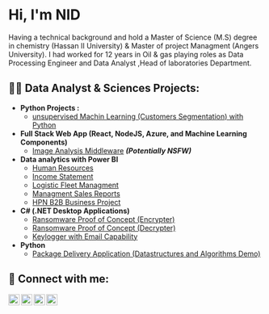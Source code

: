 <h1>Hi, I'm NID</h1>

Having a technical background and hold a Master of Science (M.S) degree in chemistry  (Hassan II University) & Master of project Managment (Angers University). I had worked for 12 years in Oil & gas playing roles as Data Processing Engineer and Data Analyst ,Head of laboratories Department.

<h2>👨‍💻 Data Analyst & Sciences Projects:</h2>

- <b>Python Projects : </b>
  - [unsupervised Machin Learning (Customers Segmentation) with Python](https://github.com/nidtalebrachid/Python-Projects/tree/main/Customers%20Segmentation%20using%20Unsupervised%20%20Machin%20Learning)
- <b>Full Stack Web App (React, NodeJS, Azure, and Machine Learning Components)</b>
  - [Image Analysis Middleware](https://github.com/joshmadakor1/4chan-Image-Analysis-Middleware-C964) <b><i>(Potentially NSFW)</b></i>
- <b>Data analytics with Power BI</b>
  - [Human Resources](https://github.com/nidtalebrachid/Power-BI-Projects/tree/main/Human%20Resources)
  - [Income Statement](https://github.com/nidtalebrachid/Power-BI-Projects/tree/main/Income%20Statement)
  - [Logistic Fleet Managment](https://github.com/nidtalebrachid/Power-BI-Projects/tree/main/Logistic%20Fleet%20Management)
  - [Managment Sales Reports ]([https://github.com/joshmadakor1/PowerShell-Integrity-FIM](https://github.com/nidtalebrachid/Power-BI-Projects/tree/main/MANAGEMENT%20SALES%20REPORT))
  - [HPN B2B Business Project](https://github.com/nidtalebrachid/Power-BI-Projects/tree/main/HPN%20Project)
- <b>C# (.NET Desktop Applications)</b>
  - [Ransomware Proof of Concept (Encrypter)](https://github.com/joshmadakor1/EncrypterPOC)
  - [Ransomware Proof of Concept (Decrypter)](https://github.com/joshmadakor1/DecrypterPOC)
  - [Keylogger with Email Capability](https://github.com/joshmadakor1/Key-Logger-With-Email)
- <b>Python</b>
  - [Package Delivery Application (Datastructures and Algorithms Demo)](https://github.com/joshmadakor1/Package-Delivery-Pathfinding-Algorithm)



<h2> 🤳 Connect with me:</h2>

[<img align="left" alt="JoshMadakor | YouTube" width="22px" src="https://cdn.jsdelivr.net/npm/simple-icons@v3/icons/youtube.svg" />][youtube]
[<img align="left" alt="JoshMadakor | Twitter" width="22px" src="https://cdn.jsdelivr.net/npm/simple-icons@v3/icons/twitter.svg" />][twitter]
[<img align="left" alt="JoshMadakor | LinkedIn" width="22px" src="https://cdn.jsdelivr.net/npm/simple-icons@v3/icons/linkedin.svg" />][linkedin]
[<img align="left" alt="JoshMadakor | Instagram" width="22px" src="https://cdn.jsdelivr.net/npm/simple-icons@v3/icons/instagram.svg" />][instagram]

[twitter]: https://twitter.com/joshmadakor
[youtube]: https://www.youtube.com/c/joshmadakor
[instagram]: https://www.instagram.com/joshmadakor/
[linkedin]: https://linkedin.com/in/joshmadakor

<!--
**joshmadakor1/joshmadakor1** is a ✨ _special_ ✨ repository because its `README.md` (this file) appears on your GitHub profile.

Here are some ideas to get you started:

- 🔭 I’m currently working on ...
- 🌱 I’m currently learning ...
- 👯 I’m looking to collaborate on ...
- 🤔 I’m looking for help with ...
- 💬 Ask me about ...
- 📫 How to reach me: ...
- 😄 Pronouns: ...
- ⚡ Fun fact: ...
-->
